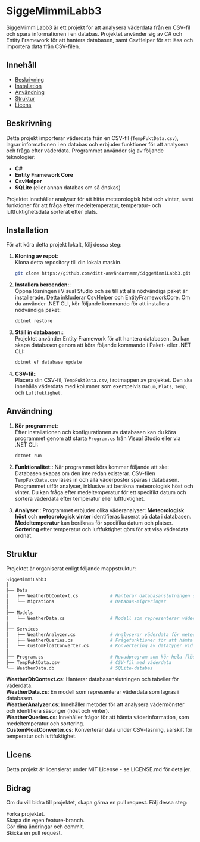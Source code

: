 # SiggeMimmiLabb3

SiggeMimmiLabb3 är ett projekt för att analysera väderdata från en CSV-fil och spara informationen i en databas. Projektet använder sig av C# och Entity Framework för att hantera databasen, samt CsvHelper för att läsa och importera data från CSV-filen.

## Innehåll

- [Beskrivning](#beskrivning)
- [Installation](#installation)
- [Användning](#användning)
- [Struktur](#struktur)
- [Licens](#licens)

## Beskrivning

Detta projekt importerar väderdata från en CSV-fil (`TempFuktData.csv`), lagrar informationen i en databas och erbjuder funktioner för att analysera och fråga efter väderdata. Programmet använder sig av följande teknologier:

- **C#**
- **Entity Framework Core**
- **CsvHelper**
- **SQLite** (eller annan databas om så önskas)

Projektet innehåller analyser för att hitta meteorologisk höst och vinter, samt funktioner för att fråga efter medeltemperatur, temperatur- och luftfuktighetsdata sorterat efter plats.

## Installation

För att köra detta projekt lokalt, följ dessa steg:

1. **Kloning av repot**:  
   Klona detta repository till din lokala maskin.
   ```bash
   git clone https://github.com/ditt-användarnamn/SiggeMimmiLabb3.git

2. **Installera beroenden:**:  
  Öppna lösningen i Visual Studio och se till att alla nödvändiga paket är installerade. Detta inkluderar CsvHelper och EntityFrameworkCore.
Om du använder .NET CLI, kör följande kommando för att installera nödvändiga paket:
   ```bash
   dotnet restore

3. **Ställ in databasen:**:  
  Projektet använder Entity Framework för att hantera databasen. Du kan skapa databasen genom att köra följande kommando i Paket- eller .NET CLI:
   ```bash
   dotnet ef database update

3. **CSV-fil:**:  
  Placera din CSV-fil, `TempFuktData.csv`, i rotmappen av projektet. Den ska innehålla väderdata med kolumner som exempelvis `Datum`, `Plats`, `Temp`, och `Luftfuktighet`.


  

## Användning

1. **Kör programmet**:  
   Efter installationen och konfigurationen av databasen kan du köra programmet genom att starta `Program.cs` från Visual Studio eller via .NET CLI:
   ```bash
   dotnet run

2. **Funktionalitet:**:
När programmet körs kommer följande att ske:
Databasen skapas om den inte redan existerar.
CSV-filen `TempFuktData.csv` läses in och alla väderposter sparas i databasen.
Programmet utför analyser, inklusive att beräkna meteorologisk höst och vinter.
Du kan fråga efter medeltemperatur för ett specifikt datum och sortera väderdata efter temperatur eller luftfuktighet.


3. **Analyser:**:
Programmet erbjuder olika väderanalyser:
**Meteorologisk höst** och **meteorologisk vinter** identifieras baserat på data i databasen.  
**Medeltemperatur** kan beräknas för specifika datum och platser.  
**Sortering** efter temperatur och luftfuktighet görs för att visa väderdata ordnat.

## Struktur
Projektet är organiserat enligt följande mappstruktur:
 ```bash
SiggeMimmiLabb3
│  
├── Data  
│   ├── WeatherDbContext.cs            # Hanterar databasanslutningen och tabeller  
│   └── Migrations                     # Databas-migreringar  
│  
├── Models  
│   └── WeatherData.cs                 # Modell som representerar väderdata  
│  
├── Services  
│   ├── WeatherAnalyzer.cs             # Analyserar väderdata för meteorologisk höst och vinter  
│   ├── WeatherQueries.cs              # Frågefunktioner för att hämta medeltemperatur, sortera data  
│   └── CustomFloatConverter.cs        # Konvertering av datatyper vid inläsning av CSV  
│  
├── Program.cs                         # Huvudprogram som kör hela flödet  
├── TempFuktData.csv                   # CSV-fil med väderdata  
└── WeatherData.db                     # SQLite-databas
```

**WeatherDbContext.cs**: Hanterar databasanslutningen och tabeller för väderdata.  
**WeatherData.cs**: En modell som representerar väderdata som lagras i databasen.  
**WeatherAnalyzer.cs**: Innehåller metoder för att analysera vädermönster och identifiera säsonger (höst och vinter).  
**WeatherQueries.cs**: Innehåller frågor för att hämta väderinformation, som medeltemperatur och sortering.  
**CustomFloatConverter.cs**: Konverterar data under CSV-läsning, särskilt för temperatur och luftfuktighet.


## Licens
Detta projekt är licensierat under MIT License - se LICENSE.md för detaljer.

## Bidrag
Om du vill bidra till projektet, skapa gärna en pull request. Följ dessa steg:

Forka projektet.  
Skapa din egen feature-branch.  
Gör dina ändringar och commit.  
Skicka en pull request.  











